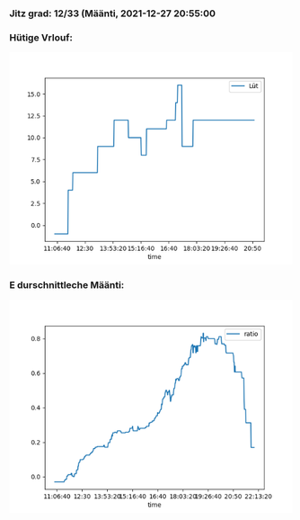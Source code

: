 ### Jitz grad: 12/33 (Määnti, 2021-12-27 20:55:00

### Hütige Vrlouf:
![Graph](Today.png)

### E durschnittleche Määnti:
![Graph](Määnti.png)